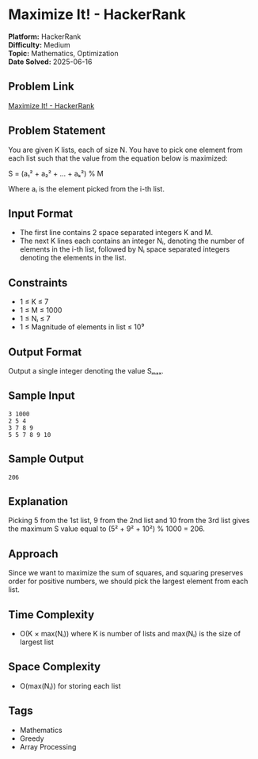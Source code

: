 # Maximize It! - HackerRank

**Platform:** HackerRank  
**Difficulty:** Medium  
**Topic:** Mathematics, Optimization  
**Date Solved:** 2025-06-16

## Problem Link
[Maximize It! - HackerRank](https://www.hackerrank.com/challenges/maximize-it/problem)

## Problem Statement

You are given K lists, each of size N. You have to pick one element from each list such that the value from the equation below is maximized:

S = (a₁² + a₂² + ... + aₖ²) % M

Where aᵢ is the element picked from the i-th list.

## Input Format

- The first line contains 2 space separated integers K and M.
- The next K lines each contains an integer Nᵢ, denoting the number of elements in the i-th list, followed by Nᵢ space separated integers denoting the elements in the list.

## Constraints

- 1 ≤ K ≤ 7
- 1 ≤ M ≤ 1000
- 1 ≤ Nᵢ ≤ 7
- 1 ≤ Magnitude of elements in list ≤ 10⁹

## Output Format

Output a single integer denoting the value Sₘₐₓ.

## Sample Input
```
3 1000
2 5 4
3 7 8 9
5 5 7 8 9 10
```

## Sample Output
```
206
```

## Explanation

Picking 5 from the 1st list, 9 from the 2nd list and 10 from the 3rd list gives the maximum S value equal to (5² + 9² + 10²) % 1000 = 206.

## Approach

Since we want to maximize the sum of squares, and squaring preserves order for positive numbers, we should pick the largest element from each list.

## Time Complexity
- O(K × max(Nᵢ)) where K is number of lists and max(Nᵢ) is the size of largest list

## Space Complexity
- O(max(Nᵢ)) for storing each list

## Tags
- Mathematics
- Greedy
- Array Processing